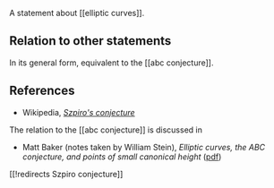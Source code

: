 
A statement about [[elliptic curves]].

## Relation to other statements

In its general form, equivalent to the [[abc conjecture]].


## References

* Wikipedia, _[Szpiro's conjecture](http://en.wikipedia.org/wiki/Szpiro%27s_conjecture)_

The relation to the [[abc conjecture]] is discussed in 

* Matt Baker (notes taken by William Stein), _Elliptic curves, the ABC conjecture, and points of small canonical height_ ([pdf](http://modular.math.washington.edu/mcs/archive/Fall2001/notes/12-10-01/12-10-01.pdf))


[[!redirects Szpiro conjecture]]
